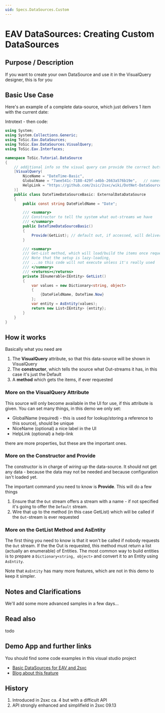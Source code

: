 ```yaml
---
uid: Specs.DataSources.Custom
---
```


# EAV DataSources: Creating Custom DataSources

## Purpose / Description
If you want to create your own DataSource and use it in the VisualQuery designer, this is for you

## Basic Use Case
Here's an example of a complete data-source, which just delivers 1 item with the current date:

Introtext - then code:

```c#
using System;
using System.Collections.Generic;
using ToSic.Eav.DataSources;
using ToSic.Eav.DataSources.VisualQuery;
using ToSic.Eav.Interfaces;

namespace ToSic.Tutorial.DataSource
{
    // additional info so the visual query can provide the correct buttons and infos
    [VisualQuery(
        NiceName = "DateTime-Basic",
        GlobalName = "7aee541c-7188-429f-a4bb-2663a576b19e",   // namespace or guid
        HelpLink = "https://github.com/2sic/2sxc/wiki/DotNet-DataSources-Custom"
    )]
    public class DateTimeDataSourceBasic: ExternalDataDataSource
    {
        public const string DateFieldName = "Date";

        /// <summary>
        /// Constructor to tell the system what out-streams we have
        /// </summary>
        public DateTimeDataSourceBasic()
        {
            Provide(GetList); // default out, if accessed, will deliver GetList
        }

        /// <summary>
        /// Get-List method, which will load/build the items once requested 
        /// Note that the setup is lazy-loading,
        /// ...so this code will not execute unless it's really used
        /// </summary>
        /// <returns></returns>
        private IEnumerable<IEntity> GetList()
        {
            var values = new Dictionary<string, object>
            {
                {DateFieldName, DateTime.Now}
            };
            var entity = AsEntity(values);
            return new List<IEntity> {entity};
        }
    }
}
```

## How it works
Basically what you need are

1. The **VisualQuery** attribute, so that this data-source will be shown in VisualQuery
1. The **constructor**, which tells the source what Out-streams it has, in this case it's just the Default
1. A **method** which gets the items, if ever requested

### More on the VisualQuery Attribute
This source will only become available in the UI for use, if this attribute is given. You can set many things, in this demo we only set:

* GlobalName (required) - this is used for lookup/storing a reference to this source), should be unique
* NiceName (optional) a nice label in the UI
* HelpLink (optional) a help-link

there are more properties, but these are the important ones. 

### More on the Constructor and Provide
The constructor is in charge of _wiring up_ the data-source. It should not get any data - because the data may not be needed and because configuration isn't loaded yet. 

The important command you need to know is **Provide**. This will do a few things

1. Ensure that the `Out` stream offers a stream with a name - if not specified it's going to offer the `Default` stream.
1. Wire that up to the method (in this case GetList) which will be called if the `Out`-stream is ever requested

### More on the GetList Method and AsEntity
The first thing you need to know is that it won't be called if nobody requests the `Out` stream. If the the Out is requested, this method must return a list (actually an enumerable) of Entities. The most common way to build entities is to prepare a `Dictionary<string, object>` and convert it to an Entity using `AsEntity`. 

Note that `AsEntity` has many more features, which are not in this demo to keep it simpler. 


## Notes and Clarifications
We'll add some more advanced samples in a few days...

## Read also
todo

## Demo App and further links
You should find some code examples in this visual studio project
* [Basic DataSources for EAV and 2sxc](https://github.com/2sic/2sxc-eav-tutorial-custom-datasource)
* [Blog about this feature](https://2sxc.org/en/blog/post/tutorial-custom-datasources-for-eav-2sxc-9-13-part-1)

## History

1. Introduced in 2sxc ca. 4 but with a difficult API
1. API strongly enhanced and simplifield in 2sxc 09.13 

